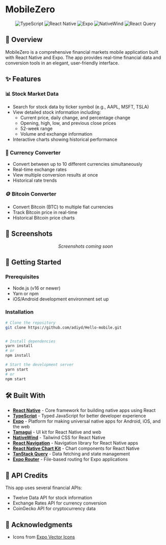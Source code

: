 # MobileZero

<div align="center">
  <p>
    <img src="https://img.shields.io/badge/TypeScript-007ACC?style=for-the-badge&logo=typescript&logoColor=white" alt="TypeScript" />
    <img src="https://img.shields.io/badge/React_Native-20232A?style=for-the-badge&logo=react&logoColor=61DAFB" alt="React Native" />
    <img src="https://img.shields.io/badge/Expo-000020?style=for-the-badge&logo=expo&logoColor=white" alt="Expo" />
    <img src="https://img.shields.io/badge/NativeWind-38BDF8?style=for-the-badge&logo=tailwindcss&logoColor=white" alt="NativeWind" />
    <img src="https://img.shields.io/badge/Tanstack_Query-EF4444?style=for-the-badge&logo=react-query&logoColor=white" alt="React Query" />
  </p>
</div>

## 📱 Overview

MobileZero is a comprehensive financial markets mobile application built with React Native and Expo. The app provides real-time financial data and conversion tools in an elegant, user-friendly interface.

## ✨ Features

### 📊 Stock Market Data
- Search for stock data by ticker symbol (e.g., AAPL, MSFT, TSLA)
- View detailed stock information including:
  - Current price, daily change, and percentage change
  - Opening, high, low, and previous close prices
  - 52-week range
  - Volume and exchange information
- Interactive charts showing historical performance

### 💱 Currency Converter
- Convert between up to 10 different currencies simultaneously
- Real-time exchange rates
- View multiple conversion results at once
- Historical rate trends

### 🪙 Bitcoin Converter
- Convert Bitcoin (BTC) to multiple fiat currencies
- Track Bitcoin price in real-time
- Historical Bitcoin price charts

## 📸 Screenshots

<div align="center">
  <p>
    <i>Screenshots coming soon</i>
  </p>
</div>

## 🚀 Getting Started

### Prerequisites
- Node.js (v16 or newer)
- Yarn or npm
- iOS/Android development environment set up

### Installation

```bash
# Clone the repository
git clone https://github.com/adiyd/Hello-mobile.git


# Install dependencies
yarn install
# or
npm install

# Start the development server
yarn start
# or
npm start
```

## 🛠️ Built With

- **[React Native](https://reactnative.dev/)** - Core framework for building native apps using React
- **[TypeScript](https://www.typescriptlang.org/)** - Typed JavaScript for better developer experience
- **[Expo](https://expo.dev/)** - Platform for making universal native apps for Android, iOS, and the web
- **[Tamagui](https://tamagui.dev/)** - UI kit for React Native and web
- **[NativeWind](https://www.nativewind.dev/)** - Tailwind CSS for React Native
- **[React Navigation](https://reactnavigation.org/)** - Navigation library for React Native apps
- **[React Native Chart Kit](https://github.com/indiespirit/react-native-chart-kit)** - Chart components for React Native
- **[TanStack Query](https://tanstack.com/query)** - Data fetching and state management
- **[Expo Router](https://docs.expo.dev/router/introduction/)** - File-based routing for Expo applications

## 📝 API Credits

This app uses several financial APIs:
- Twelve Data API for stock information
- Exchange Rates API for currency conversion
- CoinGecko API for cryptocurrency data


## 🙏 Acknowledgments

- Icons from [Expo Vector Icons](https://icons.expo.fyi/)

